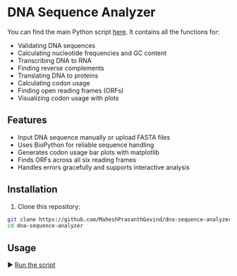# DNA Sequence Analyzer

You can find the main Python script [here](./DNA_SEQUENCE_ANALYSIS.py). It contains all the functions for:

- Validating DNA sequences
- Calculating nucleotide frequencies and GC content
- Transcribing DNA to RNA
- Finding reverse complements
- Translating DNA to proteins
- Calculating codon usage
- Finding open reading frames (ORFs)
- Visualizing codon usage with plots

## Features

- Input DNA sequence manually or upload FASTA files
- Uses BioPython for reliable sequence handling
- Generates codon usage bar plots with matplotlib
- Finds ORFs across all six reading frames
- Handles errors gracefully and supports interactive analysis

## Installation

1. Clone this repository:

```bash
git clone https://github.com/MaheshPrasanthGovind/dna-sequence-analyzer.git
cd dna-sequence-analyzer
```
## Usage

▶️ [Run the script](DNA_SEQUENCE_ANALYSIS.py)


